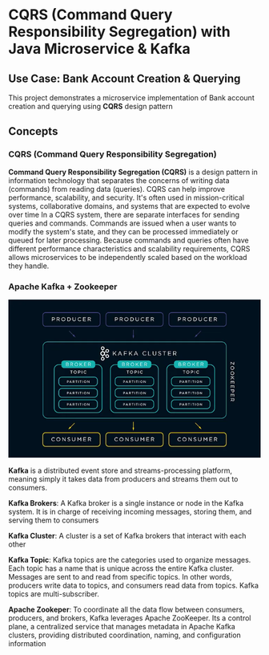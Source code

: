# CQRS (Command Query Responsibility Segregation) with Java Microservice & Kafka

## Use Case: Bank Account Creation & Querying

This project demonstrates a microservice implementation of Bank account creation and querying using **CQRS** design pattern

## Concepts

### CQRS (Command Query Responsibility Segregation)

**Command Query Responsibility Segregation (CQRS)** is a design pattern in information technology that separates the concerns of writing data (commands) from reading data (queries). CQRS can help improve performance, scalability, and security. It's often used in mission-critical systems, collaborative domains, and systems that are expected to evolve over time
In a CQRS system, there are separate interfaces for sending queries and commands. Commands are issued when a user wants to modify the system's state, and they can be processed immediately or queued for later processing. Because commands and queries often have different performance characteristics and scalability requirements, CQRS allows microservices to be independently scaled based on the workload they handle.

### Apache Kafka + Zookeeper

![Apache Kafka + Zookeeper diagram](/docs/kafka-zookeeper.png)

**Kafka** is a distributed event store and streams-processing platform, meaning simply it takes data from producers and streams them out to consumers.

**Kafka Brokers**: A Kafka broker is a single instance or node in the Kafka system. It is in charge of receiving incoming messages, storing them, and serving them to consumers

**Kafka Cluster**: A cluster is a set of Kafka brokers that interact with each other

**Kafka Topic**: Kafka topics are the categories used to organize messages. Each topic has a name that is unique across the entire Kafka cluster. Messages are sent to and read from specific topics. In other words, producers write data to topics, and consumers read data from topics. Kafka topics are multi-subscriber.

**Apache Zookeper**: To coordinate all the data flow between consumers, producers, and brokers, Kafka leverages Apache ZooKeeper. Its a control plane, a centralized service that manages metadata in Apache Kafka clusters, providing distributed coordination, naming, and configuration information